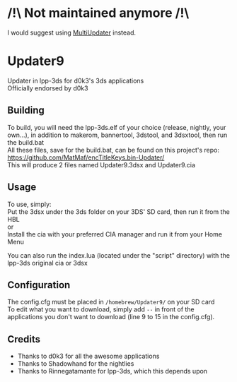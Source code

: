 # /!\ Not maintained anymore /!\
I would suggest using [MultiUpdater](https://github.com/LiquidFenrir/MultiUpdater) instead.

# Updater9
Updater in lpp-3ds for d0k3's 3ds applications  
Officially endorsed by d0k3

## Building
To build, you will need the lpp-3ds.elf of your choice (release, nightly, your own...), in addition to makerom, bannertool, 3dstool, and 3dsxtool, then run the build.bat  
All these files, save for the build.bat, can be found on this project's repo: https://github.com/MatMaf/encTitleKeys.bin-Updater/  
This will produce 2 files named Updater9.3dsx and Updater9.cia

## Usage
To use, simply:  
Put the 3dsx under the 3ds folder on your 3DS' SD card, then run it from the HBL  
or  
Install the cia with your preferred CIA manager and run it from your Home Menu  

You can also run the index.lua (located under the "script" directory) with the lpp-3ds original cia or 3dsx

## Configuration
The config.cfg must be placed in `/homebrew/Updater9/` on your SD card  
To edit what you want to download, simply add `--` in front of the applications you don't want to download (line 9 to 15 in the config.cfg).

## Credits
 * Thanks to d0k3 for all the awesome applications
 * Thanks to Shadowhand for the nightlies
 * Thanks to Rinnegatamante for lpp-3ds, which this depends upon
